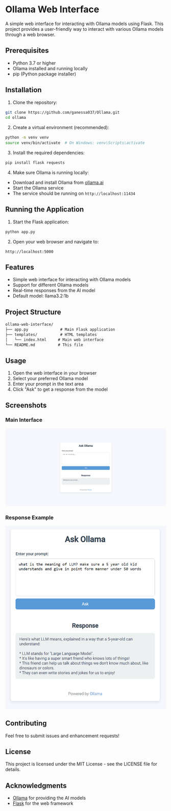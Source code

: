 # Ollama Web Interface

A simple web interface for interacting with Ollama models using Flask. This project provides a user-friendly way to interact with various Ollama models through a web browser.

## Prerequisites

- Python 3.7 or higher
- Ollama installed and running locally
- pip (Python package installer)

## Installation

1. Clone the repository:
```bash
git clone https://github.com/ganessa037/Ollama.git
cd ollama
```

2. Create a virtual environment (recommended):
```bash
python -m venv venv
source venv/bin/activate  # On Windows: venv\Scripts\activate
```

3. Install the required dependencies:
```bash
pip install flask requests
```

4. Make sure Ollama is running locally:
- Download and install Ollama from [ollama.ai](https://ollama.ai)
- Start the Ollama service
- The service should be running on `http://localhost:11434`

## Running the Application

1. Start the Flask application:
```bash
python app.py
```

2. Open your web browser and navigate to:
```
http://localhost:5000
```

## Features

- Simple web interface for interacting with Ollama models
- Support for different Ollama models
- Real-time responses from the AI model
- Default model: llama3.2:1b

## Project Structure

```
ollama-web-interface/
├── app.py              # Main Flask application
├── templates/          # HTML templates
│   └── index.html     # Main web interface
└── README.md          # This file
```

## Usage

1. Open the web interface in your browser
2. Select your preferred Ollama model
3. Enter your prompt in the text area
4. Click "Ask" to get a response from the model

## Screenshots

### Main Interface
![Main Interface](images/s1.png)


### Response Example
![Response Example](images/s2.png)


## Contributing

Feel free to submit issues and enhancement requests!

## License

This project is licensed under the MIT License - see the LICENSE file for details.

## Acknowledgments

- [Ollama](https://ollama.ai) for providing the AI models
- [Flask](https://flask.palletsprojects.com/) for the web framework 
